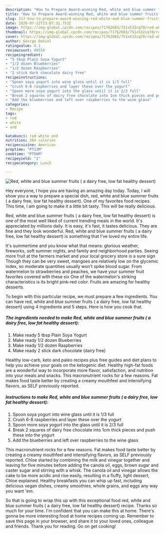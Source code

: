 ```yaml
---
description: "How to Prepare Award-winning Red, white and blue summer fruits ( a dairy free, low fat healthy dessert)"
title: "How to Prepare Award-winning Red, white and blue summer fruits ( a dairy free, low fat healthy dessert)"
slug: 217-how-to-prepare-award-winning-red-white-and-blue-summer-fruits-a-dairy-free-low-fat-healthy-dessert
date: 2020-07-22T23:07:31.753Z
image: https://img-global.cpcdn.com/recipes/71762603/751x532cq70/red-white-and-blue-summer-fruits-a-dairy-free-low-fat-healthy-dessert-recipe-main-photo.jpg
thumbnail: https://img-global.cpcdn.com/recipes/71762603/751x532cq70/red-white-and-blue-summer-fruits-a-dairy-free-low-fat-healthy-dessert-recipe-main-photo.jpg
cover: https://img-global.cpcdn.com/recipes/71762603/751x532cq70/red-white-and-blue-summer-fruits-a-dairy-free-low-fat-healthy-dessert-recipe-main-photo.jpg
author: George Daniel
ratingvalue: 4.1
reviewcount: 49559
recipeingredient:
- "5 tbsp Plain Soya Yogurt"
- "1/2 dozen Blueberries"
- "1/2 dozen Raspberries"
- "2 stick dark chocolate dairy free"
recipeinstructions:
- "Spoon soya yogurt into wine glass until it is 1/3 full"
- "Crush 6-8 raspberries and layer these over the yogurt"
- "Spoon more soya yogurt into the glass until it is 2/3 full"
- "Break 2 squares of dairy free chocolate into 1cm thick pieces and push these into the yogurt"
- "Add the blueberries and left over raspberries to the wine glass"
categories:
- Recipe
tags:
- red
- white
- and

katakunci: red white and 
nutrition: 264 calories
recipecuisine: American
preptime: "PT13M"
cooktime: "PT56M"
recipeyield: "1"
recipecategory: Lunch

---
```



![Red, white and blue summer fruits ( a dairy free, low fat healthy dessert)](https://img-global.cpcdn.com/recipes/71762603/751x532cq70/red-white-and-blue-summer-fruits-a-dairy-free-low-fat-healthy-dessert-recipe-main-photo.jpg)

Hey everyone, I hope you are having an amazing day today. Today, I will show you a way to prepare a special dish, red, white and blue summer fruits ( a dairy free, low fat healthy dessert). One of my favorites food recipes. This time, I am going to make it a little bit tasty. This will be really delicious.

Red, white and blue summer fruits ( a dairy free, low fat healthy dessert) is one of the most well liked of current trending meals in the world. It's appreciated by millions daily. It is easy, it's fast, it tastes delicious. They are fine and they look wonderful. Red, white and blue summer fruits ( a dairy free, low fat healthy dessert) is something that I've loved my entire life.

It&#39;s summertime and you know what that means: glorious weather, fireworks, soft summer nights, and family and neighborhood parties. Seeing more fruit at the farmers market and your local grocery store is a sure sign Though they can be very sweet, mangoes are relatively low on the glycemic index, so moderate quantities usually won&#39;t spike blood sugar. From watermelon to strawberries and peaches, we have your summer fruit favorites covered with these six One of the watermelon&#39;s striking characteristics is its bright pink-red color. Fruits are amazing for healthy desserts.


To begin with this particular recipe, we must prepare a few ingredients. You can have red, white and blue summer fruits ( a dairy free, low fat healthy dessert) using 4 ingredients and 5 steps. Here is how you cook that.

<!--inarticleads1-->

##### The ingredients needed to make Red, white and blue summer fruits ( a dairy free, low fat healthy dessert):

1. Make ready 5 tbsp Plain Soya Yogurt
1. Make ready 1/2 dozen Blueberries
1. Make ready 1/2 dozen Raspberries
1. Make ready 2 stick dark chocolate (dairy free)


Healthy low-carb, keto and paleo recipes plus free guides and diet plans to help you achieve your goals on the ketogenic diet. Healthy high-fat foods are a wonderful way to incorporate more flavor, satisfaction, and nutrition into your meals and snacks. This macronutrient rocks for a few reasons. Fat makes food taste better by creating a creamy mouthfeel and intensifying flavors, as SELF previously reported. 

<!--inarticleads2-->

##### Instructions to make Red, white and blue summer fruits ( a dairy free, low fat healthy dessert):

1. Spoon soya yogurt into wine glass until it is 1/3 full
1. Crush 6-8 raspberries and layer these over the yogurt
1. Spoon more soya yogurt into the glass until it is 2/3 full
1. Break 2 squares of dairy free chocolate into 1cm thick pieces and push these into the yogurt
1. Add the blueberries and left over raspberries to the wine glass


This macronutrient rocks for a few reasons. Fat makes food taste better by creating a creamy mouthfeel and intensifying flavors, as SELF previously reported. Chloe started by combining the milk and vinegar together and leaving for five minutes before adding the canola oil, eggs, brown sugar and caster sugar and stirring with a whisk. The canola oil and vinegar allows the cake to be more acidic and rise easily, resulting in a fluffy, light dessert, Chloe explained. Healthy breakfasts you can whip up fast, including delicious vegan dishes, creamy smoothies, whole grains, and eggs any way you want &#39;em. 

So that is going to wrap this up with this exceptional food red, white and blue summer fruits ( a dairy free, low fat healthy dessert) recipe. Thanks so much for your time. I'm confident that you can make this at home. There's gonna be more interesting food at home recipes coming up. Remember to save this page in your browser, and share it to your loved ones, colleague and friends. Thank you for reading. Go on get cooking!
